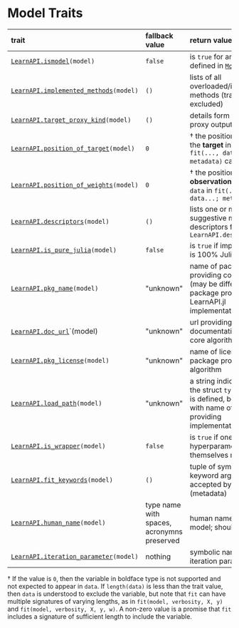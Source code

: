 # Model Traits

| trait                                            | fallback value        | return value  | example |
|:-------------------------------------------------|:----------------------|:--------------|:--------|
| [`LearnAPI.ismodel`](@ref)`(model)`              | `false`               | is `true` for any model, as defined in [`Models`](@ref) | `true` |
| [`LearnAPI.implemented_methods`](@ref)`(model)`  | `()`                  | lists of all overloaded/implemented methods (traits excluded) | `(:fit, :predict)` |
| [`LearnAPI.target_proxy_kind`](@ref)`(model)`    | `()`                  | details form of target proxy output | `(predict= LearnAPI.Distribution,)` |
| [`LearnAPI.position_of_target`](@ref)`(model)`   | `0`                   | † the positional index of the **target** in `data` in `fit(..., data...; metadata)` calls | 2 |
| [`LearnAPI.position_of_weights`](@ref)`(model)`  | `0`                   | † the positional index of **observation weights** in `data` in `fit(..., data...; metadata)` | 3 |
| [`LearnAPI.descriptors`](@ref)`(model)`          | `()`                  | lists one or more suggestive model descriptors from `LearnAPI.descriptors()` | (:classifier, :probabilistic) |
| [`LearnAPI.is_pure_julia`](@ref)`(model)`        | `false`               | is `true` if implementation is 100% Julia code | `true` |
| [`LearnAPI.pkg_name`](@ref)`(model)`             | "unknown"             | name of package providing core algorithm (may be different from package providing LearnAPI.jl implementation) | "DecisionTree" |
| [`LearnAPI.doc_url`](@ref)`(model)               | "unknown"             | url providing documentation of the core algorithm  | "https://en.wikipedia.org/wiki/Decision_tree_learning" |
| [`LearnAPI.pkg_license`](@ref)`(model)`          | "unknown"             | name of license of package providing core algorithm | "MIT" |
| [`LearnAPI.load_path`](@ref)`(model)`            | "unknown"             | a string indicating where the struct `typeof(model)` is defined, beginning with name of package providing implementation | `FastTrees.LearnAPI.DecisionTreeClassifier` |
| [`LearnAPI.is_wrapper`](@ref)`(model)`          | `false`                | is `true` if one or more hyperparameters are themselves models | `true` |
| [`LearnAPI.fit_keywords`](@ref)`(model)`        |  `()`                  | tuple of symbols for keyword arguments accepted by `fit` (metadata) | `(:class_weights,)` |
| [`LearnAPI.human_name`](@ref)`(model)`          | type name with spaces, acronymns preserved  | human name for the model; should be a noun | "elastic net regressor" |
| [`LearnAPI.iteration_parameter`](@ref)`(model)` | nothing                | symbolic name of an iteration parameter | :epochs |


† If the value is `0`, then the variable in boldface type is not supported and not
expected to appear in `data`. If `length(data)` is less than the trait value, then `data`
is understood to exclude the variable, but note that `fit` can have multiple signatures of
varying lengths, as in `fit(model, verbosity, X, y)` and `fit(model, verbosity, X, y,
w)`. A non-zero value is a promise that `fit` includes a signature of sufficient length to
include the variable.
